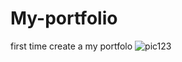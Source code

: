 # My-portfolio
first time create a my portfolo
![pic123](https://github.com/Siddiquiweb/My-portfolio/assets/157453608/0afe8463-f27e-4878-b6ed-057e8971625f)
